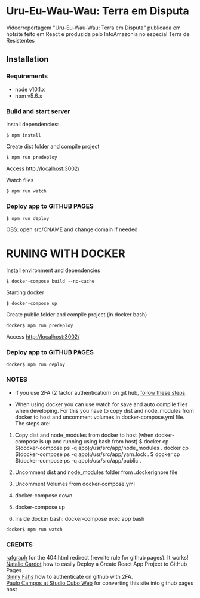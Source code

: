 # Uru-Eu-Wau-Wau: Terra em Disputa

Videorreportagem "Uru-Eu-Wau-Wau: Terra em Disputa" publicada em hotsite feito em React e produzida pelo InfoAmazonia no especial Terra de Resistentes

## Installation

### Requirements

- node v10.1.x
- npm v5.6.x

### Build and start server

Install dependencies:
```
$ npm install
```

Create dist folder and compile project
```
$ npm run predeploy
```

Access [http://localhost:3002/](http://localhost:3002/)

Watch files
```
$ npm run watch
```


### Deploy app to GITHUB PAGES

```
$ npm run deploy
```

OBS: open src/CNAME and change domain if needed

# RUNING WITH DOCKER

Install environment and dependencies
```
$ docker-compose build --no-cache
```

Starting docker
```
$ docker-compose up
```
Create public folder and compile project (in docker bash)
```
docker$ npm run predeploy
```

Access [http://localhost:3002/](http://localhost:3002/)

### Deploy app to GITHUB PAGES

```
docker$ npm run deploy
```

### NOTES
- If you use 2FA (2 factor authentication) on git hub, [follow these steps](https://medium.com/@ginnyfahs/github-error-authentication-failed-from-command-line-3a545bfd0ca8).
  
- When using docker you can use watch for save and auto compile files when developing. For this you have to copy dist and node_modules from docker to host and uncomment volumes in docker-compose.yml file. The steps are:

1. Copy dist and node_modules from docker to host (when docker-compose is up and running using bash from host)
$ docker cp $(docker-compose ps -q app):/usr/src/app/node_modules .
docker cp $(docker-compose ps -q app):/usr/src/app/yarn.lock .
$ docker cp $(docker-compose ps -q app):/usr/src/app/public .

2. Uncomment dist and node_modules folder from .dockerignore file

3. Uncomment Volumes from docker-compose.yml

4. docker-compose down

5. docker-compose up

6. Inside docker bash: docker-compose exec app bash
```
docker$ npm run watch
```

### CREDITS
[rafgraph](https://github.com/rafgraph/spa-github-pages) for the 404.html redirect (rewrite rule for github pages). It works! <br>
[Natalie Cardot](https://medium.com/@nataliecardot/easily-deploy-a-create-react-app-project-to-github-pages-280529adb086) how to easily Deploy a Create React App Project to GitHub Pages. <br>
[Ginny Fahs](https://medium.com/@ginnyfahs/github-error-authentication-failed-from-command-line-3a545bfd0ca8) how to authenticate on github with 2FA.<br>
[Paulo Campos at Studio Cubo Web](https://github.com/studiocuboweb) for converting this site into github pages host

